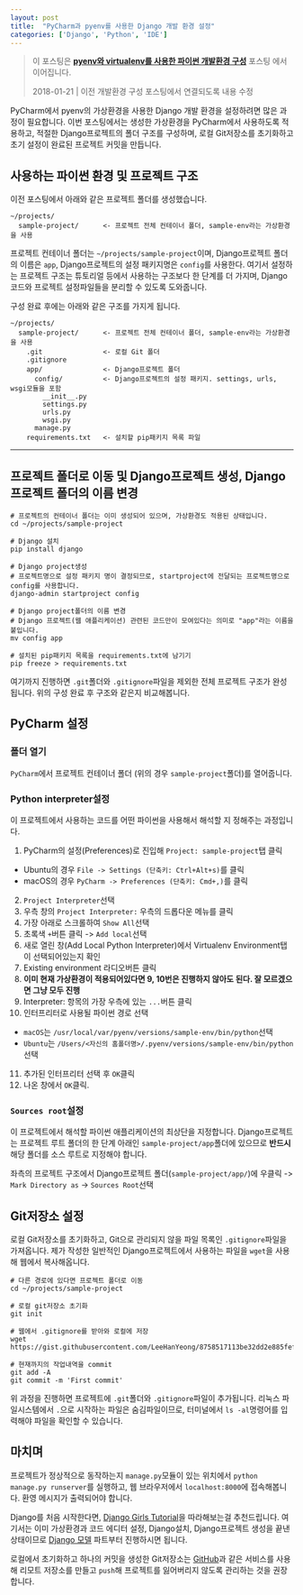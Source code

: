 ```yaml
---
layout: post
title:  "PyCharm과 pyenv를 사용한 Django 개발 환경 설정"
categories: ['Django', 'Python', 'IDE']
---
```


> 이 포스팅은 **[pyenv와 virtualenv를 사용한 파이썬 개발환경 구성](/configuring-the-python-development-environment-with-pyenv-and-virtualenv)** 포스팅 에서 이어집니다.
>
> 2018-01-21 | 이전 개발환경 구성 포스팅에서 연결되도록 내용 수정

PyCharm에서 pyenv의 가상환경을 사용한 Django 개발 환경을 설정하려면 많은 과정이 필요합니다. 이번 포스팅에서는 생성한 가상환경을 PyCharm에서 사용하도록 적용하고, 적절한 Django프로젝트의 폴더 구조를 구성하며, 로컬 Git저장소를 초기화하고 초기 설정이 완료된 프로젝트 커밋을 만듭니다.

## 사용하는 파이썬 환경 및 프로젝트 구조

이전 포스팅에서 아래와 같은 프로젝트 폴더를 생성했습니다.

```
~/projects/
  sample-project/      <- 프로젝트 전체 컨테이너 폴더, sample-env라는 가상환경을 사용
```

프로젝트 컨테이너 폴더는 `~/projects/sample-project`이며, Django프로젝트 폴더의 이름은 `app`, Django프로젝트의 설정 패키지명은 `config`를 사용한다. 여기서 설정하는 프로젝트 구조는 튜토리얼 등에서 사용하는 구조보다 한 단계를 더 가지며, Django코드와 프로젝트 설정파일들을 분리할 수 있도록 도와줍니다.

구성 완료 후에는 아래와 같은 구조를 가지게 됩니다.

```
~/projects/
  sample-project/      <- 프로젝트 전체 컨테이너 폴더, sample-env라는 가상환경을 사용
    .git               <- 로컬 Git 폴더
    .gitignore
    app/               <- Django프로젝트 폴더
      config/          <- Django프로젝트의 설정 패키지. settings, urls, wsgi모듈을 포함
        __init__.py
        settings.py
        urls.py
        wsgi.py
      manage.py
    requirements.txt   <- 설치할 pip패키지 목록 파일
```

---

## 프로젝트 폴더로 이동 및 Django프로젝트 생성, Django프로젝트 폴더의 이름 변경

```shell
# 프로젝트의 컨테이너 폴더는 이미 생성되어 있으며, 가상환경도 적용된 상태입니다.
cd ~/projects/sample-project

# Django 설치
pip install django

# Django project생성
# 프로젝트명으로 설정 패키지 명이 결정되므로, startproject에 전달되는 프로젝트명으로 config를 사용합니다.
django-admin startproject config

# Django project폴더의 이름 변경
# Django 프로젝트(웹 애플리케이션) 관련된 코드만이 모여있다는 의미로 "app"라는 이름을 붙입니다.
mv config app

# 설치된 pip패키지 목록을 requirements.txt에 남기기
pip freeze > requirements.txt
```

여기까지 진행하면 `.git`폴더와 `.gitignore`파일을 제외한 전체 프로젝트 구조가 완성됩니다. 위의 구성 완료 후 구조와 같은지 비교해봅니다.

## PyCharm 설정

### 폴더 열기

`PyCharm`에서 프로젝트 컨테이너 폴더 (위의 경우 `sample-project`폴더)를 열어줍니다.

### Python interpreter설정

이 프로젝트에서 사용하는 코드를 어떤 파이썬을 사용해서 해석할 지 정해주는 과정입니다.

1. PyCharm의 설정(Preferences)로 진입해 `Project: sample-project`탭 클릭
  - Ubuntu의 경우 `File -> Settings (단축키: Ctrl+Alt+s)`를 클릭
  - macOS의 경우 `PyCharm -> Preferences (단축키: Cmd+,)`를 클릭
2. `Project Interpreter`선택
3. 우측 창의 `Project Interpreter:` 우측의 드롭다운 메뉴를 클릭
4. 가장 아래로 스크롤하여 `Show All`선택
5. 초록색 `+`버튼 클릭 -> `Add local`선택
6. 새로 열린 창(Add Local Python Interpreter)에서 Virtualenv Environment탭이 선택되어있는지 확인
7. Existing environment 라디오버튼 클릭
8. **이미 현재 가상환경이 적용되어있다면 9, 10번은 진행하지 않아도 된다. 잘 모르겠으면 그냥 모두 진행**
9. Interpreter: 항목의 가장 우측에 있는 `...`버튼 클릭
10. 인터프리터로 사용될 파이썬 경로 선택
  - `macOS`는 `/usr/local/var/pyenv/versions/sample-env/bin/python`선택
  - `Ubuntu`는 `/Users/<자신의 홈폴더명>/.pyenv/versions/sample-env/bin/python`선택
11. 추가된 인터프리터 선택 후 `OK`클릭
12. 나온 창에서 `OK`클릭.

### `Sources root`설정

이 프로젝트에서 해석할 파이썬 애플리케이션의 최상단을 지정합니다. Django프로젝트는 프로젝트 루트 폴더의 한 단계 아래인 `sample-project/app`폴더에 있으므로 **반드시** 해당 폴더를 소스 루트로 지정해야 합니다.

좌측의 프로젝트 구조에서 Django프로젝트 폴더(`sample-project/app/`)에 우클릭 -> `Mark Directory as` -> `Sources Root`선택

## Git저장소 설정

로컬 Git저장소를 초기화하고, Git으로 관리되지 않을 파일 목록인 `.gitignore`파일을 가져옵니다. 제가 작성한 일반적인 Django프로젝트에서 사용하는 파일을 `wget`을 사용해 웹에서 복사해옵니다.

```shell
# 다른 경로에 있다면 프로젝트 폴더로 이동
cd ~/projects/sample-project

# 로컬 git저장소 초기화
git init

# 웹에서 .gitignore를 받아와 로컬에 저장
wget https://gist.githubusercontent.com/LeeHanYeong/8758517113be32dd2e885fef81c4a96e/raw/00727ac4af42834e6282df05c61606aa396d5b9c/.gitignore

# 현재까지의 작업내역을 commit
git add -A
git commit -m 'First commit'
```

위 과정을 진행하면 프로젝트에 `.git`폴더와 `.gitignore`파일이 추가됩니다. 리눅스 파일시스템에서 `.`으로 시작하는 파일은 숨김파일이므로, 터미널에서 `ls -al`명령어를 입력해야 파일을 확인할 수 있습니다.

## 마치며

프로젝트가 정상적으로 동작하는지 `manage.py`모듈이 있는 위치에서 `python manage.py runserver`를 실행하고, 웹 브라우저에서 `localhost:8000`에 접속해봅니다. 환영 메시지가 출력되어야 합니다.

Django를 처음 시작한다면, [Django Girls Tutorial](https://tutorial.djangogirls.org/ko/)을 따라해보는걸 추천드립니다. 여기서는 이미 가상환경과 코드 에디터 설정, Django설치, Django프로젝트 생성을 끝낸 상태이므로 [Django 모델](https://tutorial.djangogirls.org/ko/django_models/) 파트부터 진행하시면 됩니다.

로컬에서 초기화하고 하나의 커밋을 생성한 Git저장소는 [GitHub](https://github.com/)과 같은 서비스를 사용해 리모트 저장소를 만들고 `push`해 프로젝트를 잃어버리지 않도록 관리하는 것을 권장합니다.